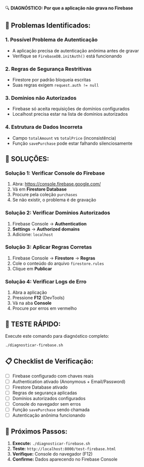 🔍 **DIAGNÓSTICO: Por que a aplicação não grava no Firebase**

## 🚨 **Problemas Identificados:**

### **1. Possível Problema de Autenticação**
- A aplicação precisa de autenticação anônima antes de gravar
- Verifique se `FirebaseDB.initAuth()` está funcionando

### **2. Regras de Segurança Restritivas**
- Firestore por padrão bloqueia escritas
- Suas regras exigem `request.auth != null`

### **3. Domínios não Autorizados**
- Firebase só aceita requisições de domínios configurados
- Localhost precisa estar na lista de domínios autorizados

### **4. Estrutura de Dados Incorreta**
- Campo `totalAmount` vs `totalPrice` (inconsistência)
- Função `savePurchase` pode estar falhando silenciosamente

## 🔧 **SOLUÇÕES:**

### **Solução 1: Verificar Console do Firebase**
1. Abra: https://console.firebase.google.com/
2. Vá em **Firestore Database**
3. Procure pela coleção `purchases`
4. Se não existir, o problema é de gravação

### **Solução 2: Verificar Domínios Autorizados**
1. Firebase Console → **Authentication**
2. **Settings** → **Authorized domains**
3. Adicione: `localhost`

### **Solução 3: Aplicar Regras Corretas**
1. Firebase Console → **Firestore** → **Regras**
2. Cole o conteúdo do arquivo `firestore.rules`
3. Clique em **Publicar**

### **Solução 4: Verificar Logs de Erro**
1. Abra a aplicação
2. Pressione **F12** (DevTools)
3. Vá na aba **Console**
4. Procure por erros em vermelho

## 🧪 **TESTE RÁPIDO:**

Execute este comando para diagnóstico completo:
```bash
./diagnosticar-firebase.sh
```

## 📋 **Checklist de Verificação:**

- [ ] Firebase configurado com chaves reais
- [ ] Authentication ativado (Anonymous + Email/Password)
- [ ] Firestore Database ativado
- [ ] Regras de segurança aplicadas
- [ ] Domínios autorizados configurados
- [ ] Console do navegador sem erros
- [ ] Função `savePurchase` sendo chamada
- [ ] Autenticação anônima funcionando

## 🚀 **Próximos Passos:**

1. **Execute:** `./diagnosticar-firebase.sh`
2. **Teste:** `http://localhost:8000/test-firebase.html`
3. **Verifique:** Console do navegador (F12)
4. **Confirme:** Dados aparecendo no Firebase Console
